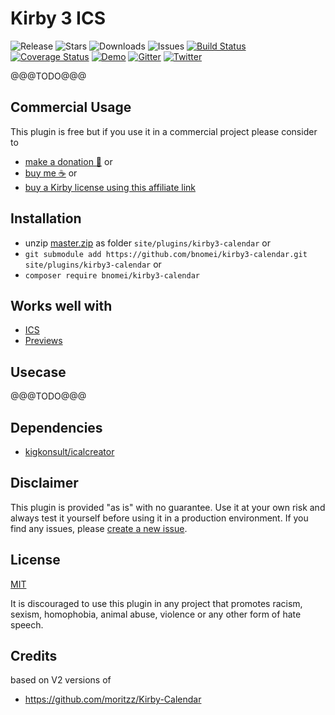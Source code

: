 # Kirby 3 ICS

![Release](https://flat.badgen.net/packagist/v/bnomei/kirby3-ics?color=ae81ff)
![Stars](https://flat.badgen.net/packagist/ghs/bnomei/kirby3-ics?color=272822)
![Downloads](https://flat.badgen.net/packagist/dt/bnomei/kirby3-ics?color=272822)
![Issues](https://flat.badgen.net/packagist/ghi/bnomei/kirby3-ics?color=e6db74)
[![Build Status](https://flat.badgen.net/travis/bnomei/kirby3-ics)](https://travis-ci.com/bnomei/kirby3-ics)
[![Coverage Status](https://flat.badgen.net/coveralls/c/github/bnomei/kirby3-ics)](https://coveralls.io/github/bnomei/kirby3-ics) 
[![Demo](https://flat.badgen.net/badge/website/examples?color=f92672)](https://kirby3-plugins.bnomei.com/ics) 
[![Gitter](https://flat.badgen.net/badge/gitter/chat?color=982ab3)](https://gitter.im/bnomei-kirby-3-plugins/community) 
[![Twitter](https://flat.badgen.net/badge/twitter/bnomei?color=66d9ef)](https://twitter.com/bnomei)

@@@TODO@@@

## Commercial Usage

This plugin is free but if you use it in a commercial project please consider to 
- [make a donation 🍻](https://www.paypal.me/bnomei/5) or
- [buy me ☕](https://buymeacoff.ee/bnomei) or
- [buy a Kirby license using this affiliate link](https://a.paddle.com/v2/click/1129/35731?link=1170)

## Installation

- unzip [master.zip](https://github.com/bnomei/kirby3-calendar/archive/master.zip) as folder `site/plugins/kirby3-calendar` or
- `git submodule add https://github.com/bnomei/kirby3-calendar.git site/plugins/kirby3-calendar` or
- `composer require bnomei/kirby3-calendar`

## Works well with

- [ICS](https://github.com/bnomei/kirby3-ics)
- [Previews](https://github.com/sylvainjule/kirby-previews)

## Usecase

@@@TODO@@@

## Dependencies

- [kigkonsult/icalcreator](https://github.com/kigkonsult/icalcreator)

## Disclaimer

This plugin is provided "as is" with no guarantee. Use it at your own risk and always test it yourself before using it in a production environment. If you find any issues, please [create a new issue](https://github.com/bnomei/kirby3-calendar/issues/new).

## License

[MIT](https://opensource.org/licenses/MIT)

It is discouraged to use this plugin in any project that promotes racism, sexism, homophobia, animal abuse, violence or any other form of hate speech.

## Credits

based on V2 versions of
- https://github.com/moritzz/Kirby-Calendar
